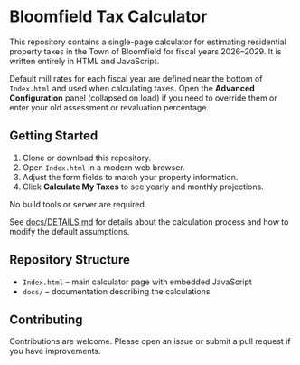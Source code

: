 # Bloomfield Tax Calculator

This repository contains a single-page calculator for estimating residential property taxes in the Town of Bloomfield for fiscal years 2026&ndash;2029. It is written entirely in HTML and JavaScript.

Default mill rates for each fiscal year are defined near the bottom of `Index.html` and used when calculating taxes. Open the **Advanced Configuration** panel (collapsed on load) if you need to override them or enter your old assessment or revaluation percentage.

## Getting Started

1. Clone or download this repository.
2. Open `Index.html` in a modern web browser.
3. Adjust the form fields to match your property information.
4. Click **Calculate My Taxes** to see yearly and monthly projections.

No build tools or server are required.

See [docs/DETAILS.md](docs/DETAILS.md) for details about the calculation process and how to modify the default assumptions.

## Repository Structure

- `Index.html` &ndash; main calculator page with embedded JavaScript
- `docs/` &ndash; documentation describing the calculations

## Contributing

Contributions are welcome. Please open an issue or submit a pull request if you have improvements.
